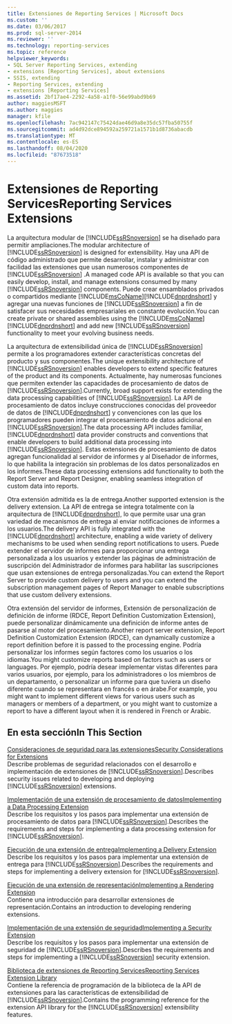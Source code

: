```yaml
---
title: Extensiones de Reporting Services | Microsoft Docs
ms.custom: ''
ms.date: 03/06/2017
ms.prod: sql-server-2014
ms.reviewer: ''
ms.technology: reporting-services
ms.topic: reference
helpviewer_keywords:
- SQL Server Reporting Services, extending
- extensions [Reporting Services], about extensions
- SSIS, extending
- Reporting Services, extending
- extensions [Reporting Services]
ms.assetid: 2bf17ae4-2292-4a58-a1f0-56e99abd9b69
author: maggiesMSFT
ms.author: maggies
manager: kfile
ms.openlocfilehash: 7ac942147c75424dae46d9a8e35dc57fba50755f
ms.sourcegitcommit: ad4d92dce894592a259721a1571b1d8736abacdb
ms.translationtype: MT
ms.contentlocale: es-ES
ms.lasthandoff: 08/04/2020
ms.locfileid: "87673518"
---
```

# <a name="reporting-services-extensions"></a><span data-ttu-id="e8fb2-102">Extensiones de Reporting Services</span><span class="sxs-lookup"><span data-stu-id="e8fb2-102">Reporting Services Extensions</span></span>
  <span data-ttu-id="e8fb2-103">La arquitectura modular de [!INCLUDE[ssRSnoversion](../../includes/ssrsnoversion-md.md)] se ha diseñado para permitir ampliaciones.</span><span class="sxs-lookup"><span data-stu-id="e8fb2-103">The modular architecture of [!INCLUDE[ssRSnoversion](../../includes/ssrsnoversion-md.md)] is designed for extensibility.</span></span> <span data-ttu-id="e8fb2-104">Hay una API de código administrado que permite desarrollar, instalar y administrar con facilidad las extensiones que usan numerosos componentes de [!INCLUDE[ssRSnoversion](../../includes/ssrsnoversion-md.md)] .</span><span class="sxs-lookup"><span data-stu-id="e8fb2-104">A managed code API is available so that you can easily develop, install, and manage extensions consumed by many [!INCLUDE[ssRSnoversion](../../includes/ssrsnoversion-md.md)] components.</span></span> <span data-ttu-id="e8fb2-105">Puede crear ensamblados privados o compartidos mediante [!INCLUDE[msCoName](../../includes/msconame-md.md)][!INCLUDE[dnprdnshort](../../includes/dnprdnshort-md.md)] y agregar una nuevas funciones de [!INCLUDE[ssRSnoversion](../../includes/ssrsnoversion-md.md)] a fin de satisfacer sus necesidades empresariales en constante evolución.</span><span class="sxs-lookup"><span data-stu-id="e8fb2-105">You can create private or shared assemblies using the [!INCLUDE[msCoName](../../includes/msconame-md.md)] [!INCLUDE[dnprdnshort](../../includes/dnprdnshort-md.md)] and add new [!INCLUDE[ssRSnoversion](../../includes/ssrsnoversion-md.md)] functionality to meet your evolving business needs.</span></span>  
  
 <span data-ttu-id="e8fb2-106">La arquitectura de extensibilidad única de [!INCLUDE[ssRSnoversion](../../includes/ssrsnoversion-md.md)] permite a los programadores extender características concretas del producto y sus componentes.</span><span class="sxs-lookup"><span data-stu-id="e8fb2-106">The unique extensibility architecture of [!INCLUDE[ssRSnoversion](../../includes/ssrsnoversion-md.md)] enables developers to extend specific features of the product and its components.</span></span> <span data-ttu-id="e8fb2-107">Actualmente, hay numerosas funciones que permiten extender las capacidades de procesamiento de datos de [!INCLUDE[ssRSnoversion](../../includes/ssrsnoversion-md.md)].</span><span class="sxs-lookup"><span data-stu-id="e8fb2-107">Currently, broad support exists for extending the data processing capabilities of [!INCLUDE[ssRSnoversion](../../includes/ssrsnoversion-md.md)].</span></span> <span data-ttu-id="e8fb2-108">La API de procesamiento de datos incluye construcciones conocidas del proveedor de datos de [!INCLUDE[dnprdnshort](../../includes/dnprdnshort-md.md)] y convenciones con las que los programadores pueden integrar el procesamiento de datos adicional en [!INCLUDE[ssRSnoversion](../../includes/ssrsnoversion-md.md)].</span><span class="sxs-lookup"><span data-stu-id="e8fb2-108">The data processing API includes familiar, [!INCLUDE[dnprdnshort](../../includes/dnprdnshort-md.md)] data provider constructs and conventions that enable developers to build additional data processing into [!INCLUDE[ssRSnoversion](../../includes/ssrsnoversion-md.md)].</span></span> <span data-ttu-id="e8fb2-109">Estas extensiones de procesamiento de datos agregan funcionalidad al servidor de informes y al Diseñador de informes, lo que habilita la integración sin problemas de los datos personalizados en los informes.</span><span class="sxs-lookup"><span data-stu-id="e8fb2-109">These data processing extensions add functionality to both the Report Server and Report Designer, enabling seamless integration of custom data into reports.</span></span>  
  
 <span data-ttu-id="e8fb2-110">Otra extensión admitida es la de entrega.</span><span class="sxs-lookup"><span data-stu-id="e8fb2-110">Another supported extension is the delivery extension.</span></span> <span data-ttu-id="e8fb2-111">La API de entrega se integra totalmente con la arquitectura de [!INCLUDE[dnprdnshort](../../includes/dnprdnshort-md.md)], lo que permite usar una gran variedad de mecanismos de entrega al enviar notificaciones de informes a los usuarios.</span><span class="sxs-lookup"><span data-stu-id="e8fb2-111">The delivery API is fully integrated with the [!INCLUDE[dnprdnshort](../../includes/dnprdnshort-md.md)] architecture, enabling a wide variety of delivery mechanisms to be used when sending report notifications to users.</span></span> <span data-ttu-id="e8fb2-112">Puede extender el servidor de informes para proporcionar una entrega personalizada a los usuarios y extender las páginas de administración de suscripción del Administrador de informes para habilitar las suscripciones que usan extensiones de entrega personalizadas.</span><span class="sxs-lookup"><span data-stu-id="e8fb2-112">You can extend the Report Server to provide custom delivery to users and you can extend the subscription management pages of Report Manager to enable subscriptions that use custom delivery extensions.</span></span>  
  
 <span data-ttu-id="e8fb2-113">Otra extensión del servidor de informes, Extensión de personalización de definición de informe (RDCE, Report Definition Customization Extension), puede personalizar dinámicamente una definición de informe antes de pasarse al motor del procesamiento.</span><span class="sxs-lookup"><span data-stu-id="e8fb2-113">Another report server extension, Report Definition Customization Extension (RDCE), can dynamically customize a report definition before it is passed to the processing engine.</span></span> <span data-ttu-id="e8fb2-114">Podría personalizar los informes según factores como los usuarios o los idiomas.</span><span class="sxs-lookup"><span data-stu-id="e8fb2-114">You might customize reports based on factors such as users or languages.</span></span> <span data-ttu-id="e8fb2-115">Por ejemplo, podría desear implementar vistas diferentes para varios usuarios, por ejemplo, para los administradores o los miembros de un departamento, o personalizar un informe para que tuviera un diseño diferente cuando se representara en francés o en árabe.</span><span class="sxs-lookup"><span data-stu-id="e8fb2-115">For example, you might want to implement different views for various users such as managers or members of a department, or you might want to customize a report to have a different layout when it is rendered in French or Arabic.</span></span>  
  
## <a name="in-this-section"></a><span data-ttu-id="e8fb2-116">En esta sección</span><span class="sxs-lookup"><span data-stu-id="e8fb2-116">In This Section</span></span>  
 [<span data-ttu-id="e8fb2-117">Consideraciones de seguridad para las extensiones</span><span class="sxs-lookup"><span data-stu-id="e8fb2-117">Security Considerations for Extensions</span></span>](security-considerations-for-extensions.md)  
 <span data-ttu-id="e8fb2-118">Describe problemas de seguridad relacionados con el desarrollo e implementación de extensiones de [!INCLUDE[ssRSnoversion](../../includes/ssrsnoversion-md.md)].</span><span class="sxs-lookup"><span data-stu-id="e8fb2-118">Describes security issues related to developing and deploying [!INCLUDE[ssRSnoversion](../../includes/ssrsnoversion-md.md)] extensions.</span></span>  
  
 [<span data-ttu-id="e8fb2-119">Implementación de una extensión de procesamiento de datos</span><span class="sxs-lookup"><span data-stu-id="e8fb2-119">Implementing a Data Processing Extension</span></span>](data-processing/implementing-a-data-processing-extension.md)  
 <span data-ttu-id="e8fb2-120">Describe los requisitos y los pasos para implementar una extensión de procesamiento de datos para [!INCLUDE[ssRSnoversion](../../includes/ssrsnoversion-md.md)].</span><span class="sxs-lookup"><span data-stu-id="e8fb2-120">Describes the requirements and steps for implementing a data processing extension for [!INCLUDE[ssRSnoversion](../../includes/ssrsnoversion-md.md)].</span></span>  
  
 [<span data-ttu-id="e8fb2-121">Ejecución de una extensión de entrega</span><span class="sxs-lookup"><span data-stu-id="e8fb2-121">Implementing a Delivery Extension</span></span>](delivery-extension/implementing-a-delivery-extension.md)  
 <span data-ttu-id="e8fb2-122">Describe los requisitos y los pasos para implementar una extensión de entrega para [!INCLUDE[ssRSnoversion](../../includes/ssrsnoversion-md.md)].</span><span class="sxs-lookup"><span data-stu-id="e8fb2-122">Describes the requirements and steps for implementing a delivery extension for [!INCLUDE[ssRSnoversion](../../includes/ssrsnoversion-md.md)].</span></span>  
  
 [<span data-ttu-id="e8fb2-123">Ejecución de una extensión de representación</span><span class="sxs-lookup"><span data-stu-id="e8fb2-123">Implementing a Rendering Extension</span></span>](rendering-extension/implementing-a-rendering-extension.md)  
 <span data-ttu-id="e8fb2-124">Contiene una introducción para desarrollar extensiones de representación.</span><span class="sxs-lookup"><span data-stu-id="e8fb2-124">Contains an introduction to developing rendering extensions.</span></span>  
  
 [<span data-ttu-id="e8fb2-125">Implementación de una extensión de seguridad</span><span class="sxs-lookup"><span data-stu-id="e8fb2-125">Implementing a Security Extension</span></span>](security-extension/implementing-a-security-extension.md)  
 <span data-ttu-id="e8fb2-126">Describe los requisitos y los pasos para implementar una extensión de seguridad de [!INCLUDE[ssRSnoversion](../../includes/ssrsnoversion-md.md)].</span><span class="sxs-lookup"><span data-stu-id="e8fb2-126">Describes the requirements and steps for implementing a [!INCLUDE[ssRSnoversion](../../includes/ssrsnoversion-md.md)] security extension.</span></span>  
  
 [<span data-ttu-id="e8fb2-127">Biblioteca de extensiones de Reporting Services</span><span class="sxs-lookup"><span data-stu-id="e8fb2-127">Reporting Services Extension Library</span></span>](reporting-services-extension-library.md)  
 <span data-ttu-id="e8fb2-128">Contiene la referencia de programación de la biblioteca de la API de extensiones para las características de extensibilidad de [!INCLUDE[ssRSnoversion](../../includes/ssrsnoversion-md.md)].</span><span class="sxs-lookup"><span data-stu-id="e8fb2-128">Contains the programming reference for the extension API library for the [!INCLUDE[ssRSnoversion](../../includes/ssrsnoversion-md.md)] extensibility features.</span></span>  
  
  
